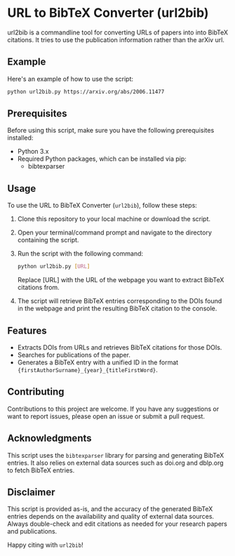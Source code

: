# URL to BibTeX Converter (url2bib)

url2bib is a commandline tool for converting URLs of papers into into BibTeX citations. It tries to use the publication information rather than the arXiv url.

## Example
Here's an example of how to use the script:

```bash
python url2bib.py https://arxiv.org/abs/2006.11477
```

## Prerequisites
Before using this script, make sure you have the following prerequisites installed:

- Python 3.x
- Required Python packages, which can be installed via pip:
  - bibtexparser


## Usage
To use the URL to BibTeX Converter (`url2bib`), follow these steps:

1. Clone this repository to your local machine or download the script.

2. Open your terminal/command prompt and navigate to the directory containing the script.

3. Run the script with the following command:
    ```bash
    python url2bib.py [URL]
    ```
    Replace [URL] with the URL of the webpage you want to extract BibTeX citations from.

4. The script will retrieve BibTeX entries corresponding to the DOIs found in the webpage and print the resulting BibTeX citation to the console.

## Features
- Extracts DOIs from URLs and retrieves BibTeX citations for those DOIs.
- Searches for publications of the paper.
- Generates a BibTeX entry with a unified ID in the format `{firstAuthorSurname}_{year}_{titleFirstWord}`.

## Contributing
Contributions to this project are welcome. If you have any suggestions or want to report issues, please open an issue or submit a pull request.

## Acknowledgments
This script uses the `bibtexparser` library for parsing and generating BibTeX entries.
It also relies on external data sources such as doi.org and dblp.org to fetch BibTeX entries.

## Disclaimer
This script is provided as-is, and the accuracy of the generated BibTeX entries depends on the availability and quality of external data sources. Always double-check and edit citations as needed for your research papers and publications.

Happy citing with `url2bib`!
